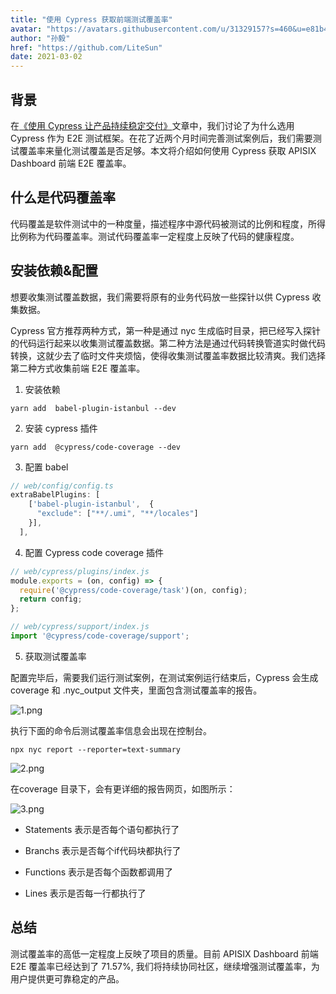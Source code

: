 ```yaml
---
title: "使用 Cypress 获取前端测试覆盖率"
avatar: "https://avatars.githubusercontent.com/u/31329157?s=460&u=e81b4bb4db2be162c1fcac6d188f5b0f82f71920&v=4"
author: "孙毅"
href: "https://github.com/LiteSun"
date: 2021-03-02
---
```


## 背景

在[《使用 Cypress 让产品持续稳定交付》](stable-product-delivery-with-cypress)文章中，我们讨论了为什么选用 Cypress 作为 E2E 测试框架。在花了近两个月时间完善测试案例后，我们需要测试覆盖率来量化测试覆盖是否足够。本文将介绍如何使用 Cypress 获取 APISIX Dashboard 前端 E2E 覆盖率。

## 什么是代码覆盖率

代码覆盖是软件测试中的一种度量，描述程序中源代码被测试的比例和程度，所得比例称为代码覆盖率。测试代码覆盖率一定程度上反映了代码的健康程度。

## 安装依赖&配置

想要收集测试覆盖数据，我们需要将原有的业务代码放一些探针以供 Cypress 收集数据。

Cypress 官方推荐两种方式，第一种是通过 nyc 生成临时目录，把已经写入探针的代码运行起来以收集测试覆盖数据。第二种方法是通过代码转换管道实时做代码转换，这就少去了临时文件夹烦恼，使得收集测试覆盖率数据比较清爽。我们选择第二种方式收集前端 E2E 覆盖率。

1. 安装依赖

```shell
yarn add  babel-plugin-istanbul --dev
```

2. 安装 cypress 插件

```shell
yarn add  @cypress/code-coverage --dev
```

3. 配置 babel

```ts
// web/config/config.ts
extraBabelPlugins: [
    ['babel-plugin-istanbul',  {
      "exclude": ["**/.umi", "**/locales"]
    }],
  ],
```

4. 配置 Cypress code coverage 插件

```javaScript
// web/cypress/plugins/index.js
module.exports = (on, config) => {
  require('@cypress/code-coverage/task')(on, config);
  return config;
};
```

```javaScript
// web/cypress/support/index.js
import '@cypress/code-coverage/support';
```

5. 获取测试覆盖率

配置完毕后，需要我们运行测试案例，在测试案例运行结束后，Cypress 会生成 coverage 和
.nyc_output  文件夹，里面包含测试覆盖率的报告。

![1.png](https://lh4.googleusercontent.com/o-tyQagmCjprpNkuTjMFLaALZKtW4pyC9nj-GcPx4MM3xK0zrMED9Nndk5ZmZkZsQ5SIJPEovcrHyjWP2YXtEcYYDpLL49aV_97N83doTkOuMXlFsVjGu53A9FdlxOCr6i3aIDTA)

执行下面的命令后测试覆盖率信息会出现在控制台。

```shell
npx nyc report --reporter=text-summary
```

![2.png](https://lh4.googleusercontent.com/n0CON1WF64wEnh3IYEc3wwwOJ2Ft_WmMLfkhOPKIKxoW0NP6Eq8VplJ87EepL5zIWOeyfJhlDmhc3ImE0ivgRlXWe1RuW2x7vL_JEri7Mz6b3tOY0it8bVvUe83CAHNgeoyXZnsy)

在coverage 目录下，会有更详细的报告网页，如图所示：

![3.png](https://lh4.googleusercontent.com/skjR9YUcbmeytfoYnR0it7Vfc7mheCJDt7PSUsp549IbOdfqskTrIOqUXw01e0fnuNwpGoo3GtqAER3eQjNoTIdmU7HY6hc_sZ5NYc3h-MyxqmVz_NaC3AM-J4rWJFy-9IoTWjpn)

+ Statements 表示是否每个语句都执行了

+ Branchs 表示是否每个if代码块都执行了

+ Functions 表示是否每个函数都调用了

+ Lines 表示是否每一行都执行了

## 总结

测试覆盖率的高低一定程度上反映了项目的质量。目前 APISIX Dashboard 前端 E2E 覆盖率已经达到了 71.57%, 我们将持续协同社区，继续增强测试覆盖率，为用户提供更可靠稳定的产品。
